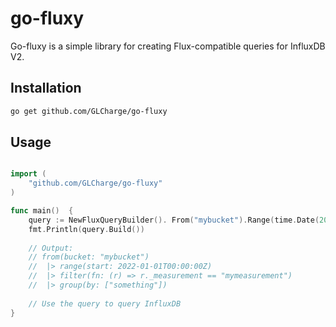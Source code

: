 # go-fluxy

Go-fluxy is a simple library for creating Flux-compatible queries for InfluxDB V2.

## Installation

```bash
go get github.com/GLCharge/go-fluxy
```

## Usage

```go

import (
    "github.com/GLCharge/go-fluxy"
)

func main()  {
    query := NewFluxQueryBuilder().	From("mybucket").Range(time.Date(2022, 01, 01, 0, 0, 0, 0, time.UTC), nil).Filter("r._measurement == \"mymeasurement\"").GroupBy("something")
	fmt.Println(query.Build())
	
	// Output:
	// from(bucket: "mybucket")
	// 	|> range(start: 2022-01-01T00:00:00Z)
	// 	|> filter(fn: (r) => r._measurement == "mymeasurement")
	// 	|> group(by: ["something"])
	
	// Use the query to query InfluxDB
}
```